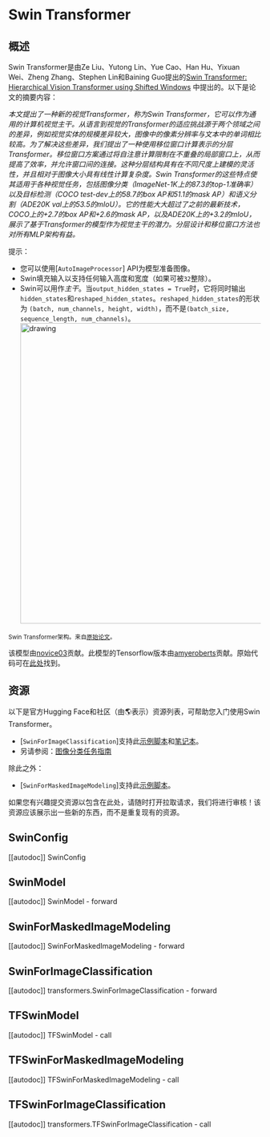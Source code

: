 <!-- 版权所有2022年HuggingFace团队保留所有权利。
根据Apache许可证第2.0版（“许可证”）许可；您除非符合许可证的要求，否则不得使用此文件。您可以在以下位置获取许可证的副本
http://www.apache.org/licenses/LICENSE-2.0
除非适用法律或书面同意，根据许可证分发的软件是基于“按原样”分发的，不附带任何形式的明示或默示的保证或条件。请参阅许可证中的特定语言的权限和限制。【注意】此文件是Markdown格式，但包含特定语法，用于我们的文档生成器（类似于MDX），在您的Markdown查看器中可能无法正确呈现。
⚠️请注意，此文件是Markdown格式，但包含特定语法，用于我们的文档生成器（类似于MDX），在您的Markdown查看器中可能无法正确呈现。
-->

# Swin Transformer

## 概述

Swin Transformer是由Ze Liu、Yutong Lin、Yue Cao、Han Hu、Yixuan Wei、Zheng Zhang、Stephen Lin和Baining Guo提出的[Swin Transformer: Hierarchical Vision Transformer using Shifted Windows](https://arxiv.org/abs/2103.14030)
中提出的。以下是论文的摘要内容：

*本文提出了一种新的视觉Transformer，称为Swin Transformer，它可以作为通用的计算机视觉主干。从语言到视觉的Transformer的适应挑战源于两个领域之间的差异，例如视觉实体的规模差异较大，图像中的像素分辨率与文本中的单词相比较高。为了解决这些差异，我们提出了一种使用移位窗口计算表示的分层Transformer。移位窗口方案通过将自注意计算限制在不重叠的局部窗口上，从而提高了效率，并允许窗口间的连接。这种分层结构具有在不同尺度上建模的灵活性，并且相对于图像大小具有线性计算复杂度。Swin Transformer的这些特点使其适用于各种视觉任务，包括图像分类（ImageNet-1K上的87.3的top-1准确率）以及目标检测（COCO test-dev上的58.7的box AP和51.1的mask AP）和语义分割（ADE20K val上的53.5的mIoU）。它的性能大大超过了之前的最新技术，COCO上的+2.7的box AP和+2.6的mask AP，以及ADE20K上的+3.2的mIoU，展示了基于Transformer的模型作为视觉主干的潜力。分层设计和移位窗口方法也对所有MLP架构有益。*

提示：
- 您可以使用[`AutoImageProcessor`] API为模型准备图像。
- Swin填充输入以支持任何输入高度和宽度（如果可被`32`整除）。
- Swin可以用作*主干*。当`output_hidden_states = True`时，它将同时输出`hidden_states`和`reshaped_hidden_states`。`reshaped_hidden_states`的形状为
`(batch, num_channels, height, width)`，而不是`(batch_size, sequence_length, num_channels)`。
<img src="https://huggingface.co/datasets/huggingface/documentation-images/resolve/main/swin_transformer_architecture.png"
alt="drawing" width="600"/>

<small> Swin Transformer架构。来自<a href="https://arxiv.org/abs/2102.03334">原始论文</a>。</small>

该模型由[novice03](https://huggingface.co/novice03)贡献。此模型的Tensorflow版本由[amyeroberts](https://huggingface.co/amyeroberts)贡献。原始代码可在[此处](https://github.com/microsoft/Swin-Transformer)找到。

## 资源

以下是官方Hugging Face和社区（由🌎表示）资源列表，可帮助您入门使用Swin Transformer。

- [`SwinForImageClassification`]支持此[示例脚本](https://github.com/huggingface/transformers/tree/main/examples/pytorch/image-classification)和[笔记本](https://colab.research.google.com/github/huggingface/notebooks/blob/main/examples/image_classification.ipynb)。
- 另请参阅：[图像分类任务指南](../tasks/image_classification)

除此之外：
- [`SwinForMaskedImageModeling`]支持此[示例脚本](https://github.com/huggingface/transformers/tree/main/examples/pytorch/image-pretraining)。

如果您有兴趣提交资源以包含在此处，请随时打开拉取请求，我们将进行审核！该资源应该展示出一些新的东西，而不是重复现有的资源。

## SwinConfig

[[autodoc]] SwinConfig


## SwinModel

[[autodoc]] SwinModel
    - forward

## SwinForMaskedImageModeling

[[autodoc]] SwinForMaskedImageModeling
    - forward

## SwinForImageClassification

[[autodoc]] transformers.SwinForImageClassification
    - forward

## TFSwinModel

[[autodoc]] TFSwinModel
    - call

## TFSwinForMaskedImageModeling

[[autodoc]] TFSwinForMaskedImageModeling
    - call

## TFSwinForImageClassification

[[autodoc]] transformers.TFSwinForImageClassification
    - call
